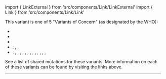 import { LinkExternal } from 'src/components/Link/LinkExternal'
import { Link } from 'src/components/Link/Link'

This variant is one of 5 "Variants of Concern" (as designated by the WHO):
- <VarOrLin name="20I (Alpha, V1)" prefix=""/>
- <VarOrLin name="20H (Beta, V2)" prefix=""/>
- <VarOrLin name="20J (Gamma, V3)" prefix=""/>
- <Who name="Delta" />: <VarOrLin name="21A (Delta)" prefix=""/>, <VarOrLin name="21I (Delta)" prefix=""/>, <VarOrLin name="21J (Delta)" prefix=""/>
- <Who name="Omicron" />: <VarOrLin name="21K (Omicron)" prefix =""/>, <VarOrLin name="21L (Omicron)" prefix =""/>,  <VarOrLin name="22A (Omicron)" prefix =""/>, <VarOrLin name="22B (Omicron)" prefix =""/>, <VarOrLin name="22C (Omicron)" prefix =""/>, <VarOrLin name="22D (Omicron)" prefix =""/>, <VarOrLin name="22E (Omicron)" prefix =""/>, <VarOrLin name="22F (Omicron)" prefix =""/>, <VarOrLin name="23A (Omicron)" prefix =""/>, <VarOrLin name="23B (Omicron)" prefix =""/>, <VarOrLin name="23C (Omicron)" prefix =""/>, <VarOrLin name="23D (Omicron)" prefix =""/>, <VarOrLin name="23E (Omicron)" prefix =""/>, <VarOrLin name="23F (Omicron)" prefix =""/>

See a <Link href="/shared-mutations">list of shared mutations</Link> for these variants. More information on each of these variants can be found by visiting the links above.

---
